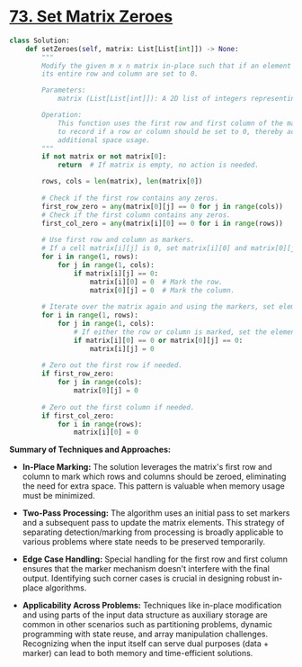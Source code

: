 # [73. Set Matrix Zeroes](https://leetcode.com/problems/set-matrix-zeroes/description/)

```python
class Solution:
    def setZeroes(self, matrix: List[List[int]]) -> None:
        """
        Modify the given m x n matrix in-place such that if an element is 0,
        its entire row and column are set to 0.

        Parameters:
            matrix (List[List[int]]): A 2D list of integers representing the matrix.

        Operation:
            This function uses the first row and first column of the matrix as flags
            to record if a row or column should be set to 0, thereby achieving constant
            additional space usage.
        """
        if not matrix or not matrix[0]:
            return  # If matrix is empty, no action is needed.

        rows, cols = len(matrix), len(matrix[0])
        
        # Check if the first row contains any zeros.
        first_row_zero = any(matrix[0][j] == 0 for j in range(cols))
        # Check if the first column contains any zeros.
        first_col_zero = any(matrix[i][0] == 0 for i in range(rows))
        
        # Use first row and column as markers.
        # If a cell matrix[i][j] is 0, set matrix[i][0] and matrix[0][j] to 0.
        for i in range(1, rows):
            for j in range(1, cols):
                if matrix[i][j] == 0:
                    matrix[i][0] = 0  # Mark the row.
                    matrix[0][j] = 0  # Mark the column.
        
        # Iterate over the matrix again and using the markers, set elements to 0.
        for i in range(1, rows):
            for j in range(1, cols):
                # If either the row or column is marked, set the element to 0.
                if matrix[i][0] == 0 or matrix[0][j] == 0:
                    matrix[i][j] = 0
        
        # Zero out the first row if needed.
        if first_row_zero:
            for j in range(cols):
                matrix[0][j] = 0
        
        # Zero out the first column if needed.
        if first_col_zero:
            for i in range(rows):
                matrix[i][0] = 0
```

**Summary of Techniques and Approaches:**

- **In-Place Marking:** The solution leverages the matrix's first row and column to mark which rows and columns should be zeroed, eliminating the need for extra space. This pattern is valuable when memory usage must be minimized.

- **Two-Pass Processing:** The algorithm uses an initial pass to set markers and a subsequent pass to update the matrix elements. This strategy of separating detection/marking from processing is broadly applicable to various problems where state needs to be preserved temporarily.

- **Edge Case Handling:** Special handling for the first row and first column ensures that the marker mechanism doesn't interfere with the final output. Identifying such corner cases is crucial in designing robust in-place algorithms.

- **Applicability Across Problems:** Techniques like in-place modification and using parts of the input data structure as auxiliary storage are common in other scenarios such as partitioning problems, dynamic programming with state reuse, and array manipulation challenges. Recognizing when the input itself can serve dual purposes (data + marker) can lead to both memory and time-efficient solutions.
